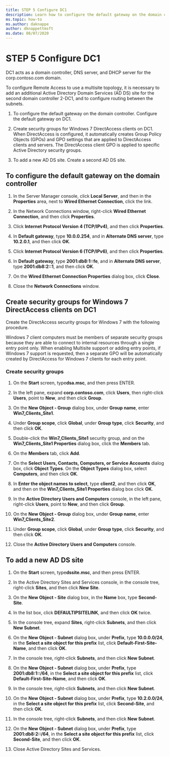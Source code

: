 ```yaml
---
title: STEP 5 Configure DC1
description: Learn how to configure the default gateway on the domain controller, create security groups for Windows 7 DirectAccess clients on DC1, and add a new AD DS site.
ms.topic: how-to
ms.author: daknappe
author: dknappettmsft
ms.date: 08/07/2020
---
```

# STEP 5 Configure DC1

DC1 acts as a domain controller, DNS server, and DHCP server for the corp.contoso.com domain.

To configure Remote Access to use a multisite topology, it is necessary to add an additional Active Directory Domain Services (AD DS) site for the second domain controller 2-DC1, and to configure routing between the subnets.

1. To configure the default gateway on the domain controller. Configure the default gateway on DC1.

2. Create security groups for Windows 7 DirectAccess clients on DC1. When DirectAccess is configured, it automatically creates Group Policy Objects (GPOs) and GPO settings that are applied to DirectAccess clients and servers. The DirectAccess client GPO is applied to specific Active Directory security groups.

3. To add a new AD DS site. Create a second AD DS site.

## To configure the default gateway on the domain controller

1.  In the Server Manager console, click **Local Server**, and then in the **Properties** area, next to **Wired Ethernet Connection**, click the link.

2.  In the Network Connections window, right-click **Wired Ethernet Connection**, and then click **Properties**.

3.  Click **Internet Protocol Version 4 (TCP/IPv4)**, and then click **Properties**.

4.  In **Default gateway**, type **10.0.0.254**, and in **Alternate DNS server**, type **10.2.0.1**, and then click **OK**.

5.  Click **Internet Protocol Version 6 (TCP/IPv6)**, and then click **Properties**.

6.  In **Default gateway**, type **2001:db8:1::fe**, and in **Alternate DNS server**, type **2001:db8:2::1**, and then click **OK**.

7.  On the **Wired Ethernet Connection Properties** dialog box, click **Close**.

8.  Close the **Network Connections** window.

## Create security groups for Windows 7 DirectAccess clients on DC1
Create the DirectAccess security groups for  Windows 7  with the following procedure.

 Windows 7  client computers must be members of separate security groups because they are able to connect to internal resources through a single entry point only. When enabling Multisite support or adding entry points, if  Windows 7  support is requested, then a separate GPO will be automatically created by DirectAccess for  Windows 7  clients for each entry point.

### Create security groups

1.  On the **Start** screen, type**dsa.msc**, and then press ENTER.

2.  In the left pane, expand **corp.contoso.com**, click **Users**, then right-click **Users**, point to **New**, and then click **Group**.

3.  On the **New Object - Group** dialog box, under **Group name**, enter **Win7_Clients_Site1**.

4.  Under **Group scope**, click **Global**, under **Group type**, click **Security**, and then click **OK**.

5.  Double-click the **Win7_Clients_Site1** security group, and on the **Win7_Clients_Site1 Properties** dialog box, click the **Members** tab.

6.  On the **Members** tab, click **Add**.

7.  On the **Select Users, Contacts, Computers, or Service Accounts** dialog box, click **Object Types**. On the **Object Types** dialog box, select **Computers**, and then click **OK**.

8.  In **Enter the object names to select**, type **client2**, and then click **OK**, and then on the **Win7_Clients_Site1 Properties** dialog box click **OK**.

9. In the **Active Directory Users and Computers** console, in the left pane, right-click **Users**, point to **New**, and then click **Group**.

10. On the **New Object - Group** dialog box, under **Group name**, enter **Win7_Clients_Site2**.

11. Under **Group scope**, click **Global**, under **Group type**, click **Security**, and then click **OK**.

12. Close the **Active Directory Users and Computers** console.

## To add a new AD DS site

1.  On the **Start** screen, type**dssite.msc**, and then press ENTER.

2.  In the Active Directory Sites and Services console, in the console tree, right-click **Sites**, and then click **New Site**.

3.  On the **New Object - Site** dialog box, in the **Name** box, type **Second-Site**.

4.  In the list box, click **DEFAULTIPSITELINK**, and then click **OK** twice.

5.  In the console tree, expand **Sites**, right-click **Subnets**, and then click **New Subnet**.

6.  On the **New Object - Subnet** dialog box, under **Prefix**, type **10.0.0.0/24**, in the **Select a site object for this prefix** list, click **Default-First-Site-Name**, and then click **OK**.

7.  In the console tree, right-click **Subnets**, and then click **New Subnet**.

8.  On the **New Object - Subnet** dialog box, under **Prefix**, type **2001:db8:1::/64**, in the **Select a site object for this prefix** list, click **Default-First-Site-Name**, and then click **OK**.

9. In the console tree, right-click **Subnets**, and then click **New Subnet**.

10. On the **New Object - Subnet** dialog box, under **Prefix**, type **10.2.0.0/24**, in the **Select a site object for this prefix** list, click **Second-Site**, and then click **OK**.

11. In the console tree, right-click **Subnets**, and then click **New Subnet**.

12. On the **New Object - Subnet** dialog box, under **Prefix**, type **2001:db8:2::/64**, in the **Select a site object for this prefix** list, click **Second-Site**, and then click **OK**.

13. Close Active Directory Sites and Services.



